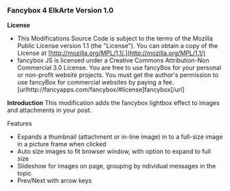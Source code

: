 ### Fancybox 4 ElkArte Version 1.0

**License**
* This Modifications Source Code is subject to the terms of the Mozilla Public License version 1.1 (the "License"). You can obtain a copy of the License at [http://mozilla.org/MPL/1.1/.](http://mozilla.org/MPL/1.1/)
* fancybox JS is licensed under a Creative Commons Attribution-Non Commercial 3.0 License. You are free to use fancyBox for your personal or non-profit website projects. You must get the author's permission to use fancyBox for commercial websites by paying a fee.  [urlhttp://fancyapps.com/fancybox/#license]fancybox[/url]

**Introduction**
This modification adds the fancybox lightbox effect to images and attachments in your post.

Features
 - Expands a thumbnail (attachment or in-line image) in to a full-size image in a picture frame when clicked
 - Auto size images to fit browser window, with option to expand to full size
 - Slideshow for images on page, grouping by ndividual messages in the topic
 - Prev/Next with arrow keys